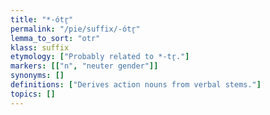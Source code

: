 ```yaml
---
title: "*-ótr̥"
permalink: "/pie/suffix/-ótr̥"
lemma_to_sort: "otr"
klass: suffix
etymology: ["Probably related to *-tr̥."]
markers: [["n", "neuter gender"]]
synonyms: []
definitions: ["Derives action nouns from verbal stems."]
topics: []
---
```

